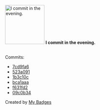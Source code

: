 <img src="https://github.com/my-badges/my-badges/blob/master/src/all-badges/time-of-commit/evening-commits.png?raw=true" alt="I commit in the evening." title="I commit in the evening." width="128">
<strong>I commit in the evening.</strong>
<br><br>

Commits:

- <a href="https://github.com/expr-lang/expr/commit/7cd9fa622743e25ef6fbae26f1b3a6235c90de53">7cd9fa6</a>
- <a href="https://github.com/expr-lang/expr/commit/523a091bcc4439823dfc22fefb7a22d34bec72a9">523a091</a>
- <a href="https://github.com/expr-lang/expr/commit/1b3c10c0ef680ae4e6b6b3558308b233958b07f2">1b3c10c</a>
- <a href="https://github.com/expr-lang/expr/commit/bca1aaa9022bea221de7431fc7709fe3afd77463">bca1aaa</a>
- <a href="https://github.com/expr-lang/expr/commit/f631fd2c26c46dd10b9e3d494dfa703a4a6d7b1f">f631fd2</a>
- <a href="https://github.com/expr-lang/expr/commit/09c0b343284ec523131e39ddebcd6c85c3db444b">09c0b34</a>


Created by <a href="https://github.com/my-badges/my-badges">My Badges</a>